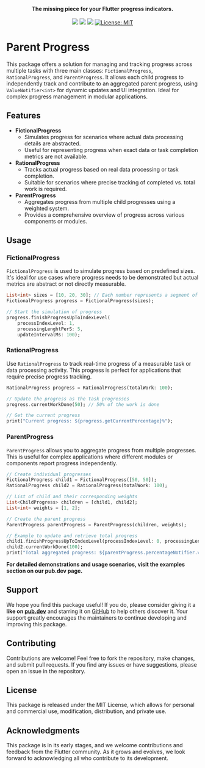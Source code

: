 <p align="center" >
  <strong>The missing piece for your Flutter progress indicators.</strong>
  <br />
  <br />
  <a href="https://pub.dev/packages/styled_widget"><img src="https://img.shields.io/pub/v/parent_progress?color=blue" /></a>
  <a href="https://github.com/olerhan/parent_progress/actions/workflows/flutter_ci.yml"><img src="https://github.com/olerhan/parent_progress/actions/workflows/flutter_ci.yml/badge.svg" /></a>
  <a href="https://github.com/olerhan/parent_progress"><img src="https://img.shields.io/github/stars/olerhan/parent_progress" /></a>
  <a href="https://opensource.org/licenses/MIT"><img src="https://img.shields.io/badge/license-MIT-purple.svg" alt="License: MIT"></a>
  <br />
</p>

# Parent Progress

This package offers a solution for managing and tracking progress across multiple tasks with three main classes: `FictionalProgress`, `RationalProgress`, and `ParentProgress`. It allows each child progress to independently track and contribute to an aggregated parent progress, using `ValueNotifier<int>` for dynamic updates and UI integration. Ideal for complex progress management in modular applications.

## Features

- **FictionalProgress**
  - Simulates progress for scenarios where actual data processing details are abstracted.
  - Useful for representing progress when exact data or task completion metrics are not available.
- **RationalProgress**
  - Tracks actual progress based on real data processing or task completion.
  - Suitable for scenarios where precise tracking of completed vs. total work is required.
- **ParentProgress**
  - Aggregates progress from multiple child progresses using a weighted system.
  - Provides a comprehensive overview of progress across various components or modules.

## Usage

### FictionalProgress
`FictionalProgress` is used to simulate progress based on predefined sizes. It's ideal for use cases where progress needs to be demonstrated but actual metrics are abstract or not directly measurable.

```dart
List<int> sizes = [10, 20, 30]; // Each number represents a segment of the task
FictionalProgress progress = FictionalProgress(sizes);

// Start the simulation of progress
progress.finishProgressUpToIndexLevel(
    processIndexLevel: 1, 
    processingLenghtPerS: 5, 
    updateIntervalMs: 100);
```

### RationalProgress
Use `RationalProgress` to track real-time progress of a measurable task or data processing activity. This progress is perfect for applications that require precise progress tracking.

```dart
RationalProgress progress = RationalProgress(totalWork: 100);

// Update the progress as the task progresses
progress.currentWorkDone(50); // 50% of the work is done

// Get the current progress
print("Current progress: ${progress.getCurrentPercentage}%");
```

### ParentProgress
`ParentProgress` allows you to aggregate progress from multiple progresses. This is useful for complex applications where different modules or components report progress independently.

```dart
// Create individual progresses
FictionalProgress child1 = FictionalProgress([50, 50]);
RationalProgress child2 = RationalProgress(totalWork: 100);

// List of child and their corresponding weights
List<ChildProgress> children = [child1, child2];
List<int> weights = [1, 2];

// Create the parent progress
ParentProgress parentProgress = ParentProgress(children, weights);

// Example to update and retrieve total progress
child1.finishProgressUpToIndexLevel(processIndexLevel: 0, processingLenghtPerS: 10, updateIntervalMs: 100);
child2.currentWorkDone(100);
print("Total aggregated progress: ${parentProgress.percentageNotifier.value}%");
```
**For detailed demonstrations and usage scenarios, visit the examples section on our pub.dev page.**

## Support

We hope you find this package useful! If you do, please consider giving it a **like on [pub.dev](https://pub.dev/packages/parent_progress)** and starring it on [GitHub](https://github.com/olerhan/parent_progress) to help others discover it. Your support greatly encourages the maintainers to continue developing and improving this package.

## Contributing

Contributions are welcome! Feel free to fork the repository, make changes, and submit pull requests. If you find any issues or have suggestions, please open an issue in the repository.

## License

This package is released under the MIT License, which allows for personal and commercial use, modification, distribution, and private use.

## Acknowledgments

This package is in its early stages, and we welcome contributions and feedback from the Flutter community. As it grows and evolves, we look forward to acknowledging all who contribute to its development.
